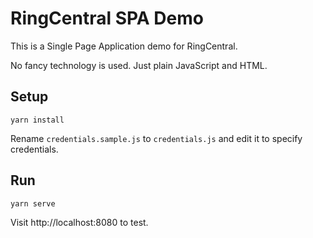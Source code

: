 # RingCentral SPA Demo

This is a Single Page Application demo for RingCentral.

No fancy technology is used. Just plain JavaScript and HTML.


## Setup

```
yarn install
```

Rename `credentials.sample.js` to `credentials.js` and edit it to specify credentials.


## Run

```
yarn serve
```

Visit http://localhost:8080 to test.
